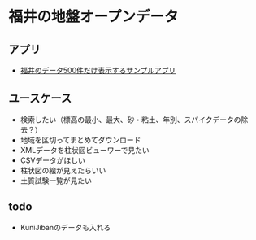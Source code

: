 # 福井の地盤オープンデータ

## アプリ

- [福井のデータ500件だけ表示するサンプルアプリ](https://geofukui.github.io/opendata/)

## ユースケース

- 検索したい（標高の最小、最大、砂・粘土、年別、スパイクデータの除去？）
- 地域を区切ってまとめてダウンロード
- XMLデータを柱状図ビューワーで見たい
- CSVデータがほしい
- 柱状図の絵が見えたらいい
- 土質試験一覧が見たい

## todo

- KuniJibanのデータも入れる
